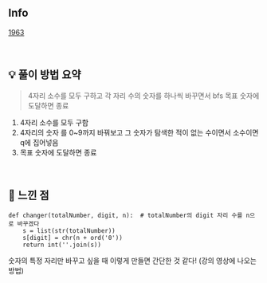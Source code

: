 ## Info

[1963](https://www.acmicpc.net/problem/1963)

<br>

## 💡 풀이 방법 요약

> 4자리 소수를 모두 구하고 각 자리 수의 숫자를 하나씩 바꾸면서 bfs 목표 숫자에 도달하면 종료

1. 4자리 소수를 모두 구함 
2. 4자리의 숫자 를 0~9까지 바꿔보고 그 숫자가 탐색한 적이 없는 수이면서 소수이면 q에 집어넣음
3. 목표 숫자에 도달하면 종료
<br>

## 🙂 느낀 점
```
def changer(totalNumber, digit, n):  # totalNumber의 digit 자리 수를 n으로 바꾸겠다
    s = list(str(totalNumber))
    s[digit] = chr(n + ord('0'))
    return int(''.join(s))
```
숫자의 특정 자리만 바꾸고 싶을 때 이렇게 만들면 간단한 것 같다! (강의 영상에 나오는 방법)